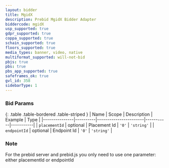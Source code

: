 ```yaml
---
layout: bidder
title: MgidX
description: Prebid MgidX Bidder Adapter
biddercode: mgidX
usp_supported: true
gdpr_supported: true
coppa_supported: true
schain_supported: true
floors_supported: true
media_types: banner, video, native
multiformat_supported: will-not-bid
pbjs: true
pbs: true
pbs_app_supported: true
safeframes_ok: true
gvl_id: 358
sidebarType: 1
---
```


### Bid Params

{: .table .table-bordered .table-striped }
| Name          | Scope    | Description           | Example   | Type      |
|---------------|----------|-----------------------|-----------|-----------|
| `placementId`      | optional | Placement Id         | `'0'`    | `'string'` |
| `endpointId`      | optional | Endpoint Id         | `'0'`    | `'string'` |

### Note

For the prebid server and prebid.js you only need to use one parameter: either placementId or endpointId

